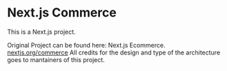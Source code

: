 # Next.js Commerce

This is a Next.js project.

Original Project can be found here: Next.js Ecommerce. [nextjs.org/commerce](https://nextjs.org/commerce)
All credits for the design and type of the architecture goes to mantainers of this project.